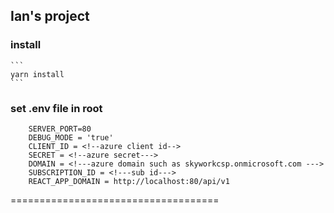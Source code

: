 ## Ian's project

### install 
	```
	yarn install
	```
### set .env file in root
```	
	SERVER_PORT=80
	DEBUG_MODE = 'true'
	CLIENT_ID = <!--azure client id-->
	SECRET = <!--azure secret--->
	DOMAIN = <!---azure domain such as skyworkcsp.onmicrosoft.com --->
	SUBSCRIPTION_ID = <!---sub id--->
	REACT_APP_DOMAIN = http://localhost:80/api/v1
```
====================================
